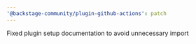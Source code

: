```yaml
---
'@backstage-community/plugin-github-actions': patch
---
```


Fixed plugin setup documentation to avoid unnecessary import

